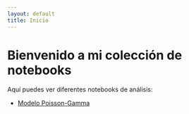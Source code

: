 ```yaml
---
layout: default
title: Inicio
---
```


# Bienvenido a mi colección de notebooks

Aquí puedes ver diferentes notebooks de análisis:

- [Modelo Poisson-Gamma](poisson_gamma.html)
